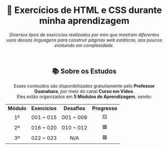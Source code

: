 <h1 align="center">
  🧾 Exercícios de HTML e CSS durante minha aprendizagem
</h1>
<p align="center">
  <em>Diversos tipos de exercícios realizados por mim que mostram diferentes usos dessas linguagens para construir páginas web estáticas, aos poucos evoluindo em complexidade.</em>
</p>
<br>
<h2 align="center">
  📚 Sobre os Estudos
</h2>
<p align="center">
  Esses conteúdos são disponibilizados gratuitamente pelo <strong>Professor Guanabara</strong>, por meio do canal <strong>Curso em Vídeo</strong>.<br>
  Eles estão organizados em <strong>5 Módulos de Aprendizagem</strong>, sendo:
</p>
<table align="center">
  <tr align="center">
    <td><strong>Módulo</strong></td>
    <td><strong>Exercícios</strong></td>
    <td><strong>Desafios</strong></td>
    <td><strong>Progresso</strong></td>
  </tr>
  <tr align="center">
    <td>1º</td>
    <td>001 ~ 015</td>
    <td>001 ~ 009</td>
    <td>🟨</td>
  </tr>
  <tr align="center">
    <td>2º</td>
    <td>016 ~ 020</td>
    <td>010 ~ 012</td>
    <td>🟥</td>
  </tr>
  <tr align="center">
    <td>3º</td>
    <td>022 ~ 023</td>
    <td>N/A</td>
    <td>🟥</td>
  </tr>
  </tr>
</table>

